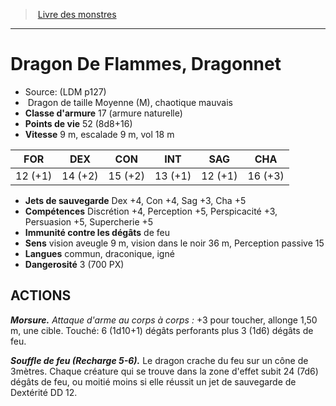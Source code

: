 ﻿> [Livre des monstres](tome_of_beasts.md)

---

# Dragon De Flammes, Dragonnet

- Source: (LDM p127)
-  Dragon de taille Moyenne (M), chaotique mauvais
- **Classe d'armure** 17 (armure naturelle)
- **Points de vie** 52 (8d8+16)
- **Vitesse** 9 m, escalade 9 m, vol 18 m

|FOR|DEX|CON|INT|SAG|CHA|
|---|---|---|---|---|---|
|12 (+1)|14 (+2)|15 (+2)|13 (+1)|12 (+1)|16 (+3)|

- **Jets de sauvegarde** Dex +4, Con +4, Sag +3, Cha +5
- **Compétences** Discrétion +4, Perception +5, Perspicacité +3, Persuasion +5, Supercherie +5
- **Immunité contre les dégâts** de feu
- **Sens** vision aveugle 9 m, vision dans le noir 36 m, Perception passive 15
- **Langues** commun, draconique, igné
- **Dangerosité** 3 (700 PX)

## ACTIONS

**_Morsure._** _Attaque d'arme au corps à corps :_ +3 pour toucher, allonge 1,50 m, une cible. Touché: 6 (1d10+1) dégâts perforants plus 3 (1d6) dégâts de feu.

**_Souffle de feu (Recharge 5-6)._** Le dragon crache du feu sur un cône de 3mètres. Chaque créature qui se trouve dans la zone d'effet subit 24 (7d6) dégâts de feu, ou moitié moins si elle réussit un jet de sauvegarde de Dextérité DD 12.

